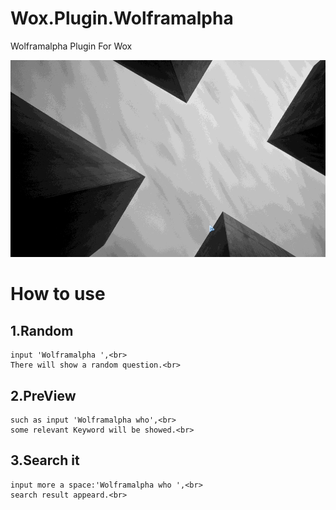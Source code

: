 Wox.Plugin.Wolframalpha
=======================

Wolframalpha Plugin For Wox

![](https://github.com/harry159821/Wox.Plugin.Wolframalpha/raw/master/wolframalpha.gif)

How to use
=======================
1.Random
---------
	input 'Wolframalpha ',<br>
	There will show a random question.<br>
2.PreView
---------
	such as input 'Wolframalpha who',<br>
	some relevant Keyword will be showed.<br>
3.Search it
---------
	input more a space:'Wolframalpha who ',<br>
	search result appeard.<br>